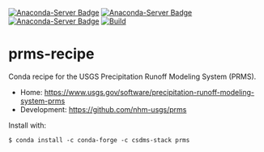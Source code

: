 [![Anaconda-Server Badge](https://anaconda.org/csdms-stack/prms/badges/version.svg)](https://anaconda.org/csdms-stack/prms)
[![Anaconda-Server Badge](https://anaconda.org/csdms-stack/prms/badges/platforms.svg)](https://anaconda.org/csdms-stack/prms)
[![Anaconda-Server Badge](https://anaconda.org/csdms-stack/prms/badges/downloads.svg)](https://anaconda.org/csdms-stack/prms)
[![Build](https://github.com/csdms-stack/prms-recipe/actions/workflows/build.yml/badge.svg)](https://github.com/csdms-stack/prms-recipe/actions/workflows/build.yml)

# prms-recipe

Conda recipe for the USGS Precipitation Runoff Modeling System (PRMS).

* Home: https://www.usgs.gov/software/precipitation-runoff-modeling-system-prms
* Development: https://github.com/nhm-usgs/prms

Install with:

    $ conda install -c conda-forge -c csdms-stack prms
